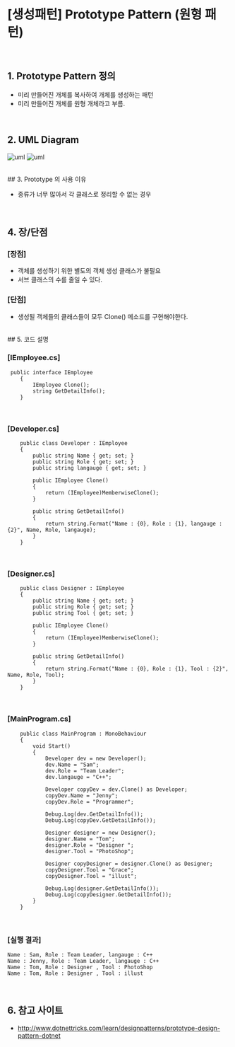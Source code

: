 # [생성패턴] Prototype Pattern (원형 패턴)

<br />

## 1. Prototype Pattern 정의
- 미리 만들어진 개체를 복사하여 개체를 생성하는 패턴
- 미리 만들어진 개체를 원형 개체라고 부름.

<br />

## 2. UML Diagram
![uml](http://www.dofactory.com/images/diagrams/net/prototype.gif)
![uml](http://www.dotnettricks.com/img/designpatterns/prototype1.png)

<br />
## 3. Prototype 의 사용 이유

- 종류가 너무 많아서 각 클래스로 정리할 수 없는 경우  

<br />

## 4. 장/단점

### [장점]
- 객체를 생성하기 위한 별도의 객체 생성 클래스가 불필요
- 서브 클래스의 수를 줄일 수 있다.

### [단점]
- 생성될 객체들의 클래스들이 모두 Clone() 메소드를 구현해야한다.

<br />
## 5. 코드 설명

### [IEmployee.cs]

~~~~
 public interface IEmployee
    {
        IEmployee Clone();
        string GetDetailInfo();
    }
~~~~
<br />

### [Developer.cs]

~~~~
    public class Developer : IEmployee
    {
        public string Name { get; set; }
        public string Role { get; set; }
        public string langauge { get; set; }

        public IEmployee Clone()
        {
            return (IEmployee)MemberwiseClone();
        }

        public string GetDetailInfo()
        {
            return string.Format("Name : {0}, Role : {1}, langauge : {2}", Name, Role, langauge);
        }
    }
~~~~
<br />

### [Designer.cs]

~~~~
    public class Designer : IEmployee
    {
        public string Name { get; set; }
        public string Role { get; set; }
        public string Tool { get; set; }

        public IEmployee Clone()
        {
            return (IEmployee)MemberwiseClone();
        }

        public string GetDetailInfo()
        {
            return string.Format("Name : {0}, Role : {1}, Tool : {2}", Name, Role, Tool);
        }
    }
~~~~
<br />

### [MainProgram.cs]

~~~~
    public class MainProgram : MonoBehaviour
    {
        void Start()
        {
            Developer dev = new Developer();
            dev.Name = "Sam";
            dev.Role = "Team Leader";
            dev.langauge = "C++";

            Developer copyDev = dev.Clone() as Developer;
            copyDev.Name = "Jenny";
            copyDev.Role = "Programmer";

            Debug.Log(dev.GetDetailInfo());
            Debug.Log(copyDev.GetDetailInfo());

            Designer designer = new Designer();
            designer.Name = "Tom";
            designer.Role = "Designer ";
            designer.Tool = "PhotoShop";

            Designer copyDesigner = designer.Clone() as Designer;
            copyDesigner.Tool = "Grace";
            copyDesigner.Tool = "illust";

            Debug.Log(designer.GetDetailInfo());
            Debug.Log(copyDesigner.GetDetailInfo());
        }
    }
~~~~


<br />

### [실행 결과]

	Name : Sam, Role : Team Leader, langauge : C++
	Name : Jenny, Role : Team Leader, langauge : C++
	Name : Tom, Role : Designer , Tool : PhotoShop
	Name : Tom, Role : Designer , Tool : illust

<br />

## 6. 참고 사이트
- <http://www.dotnettricks.com/learn/designpatterns/prototype-design-pattern-dotnet>
